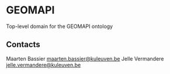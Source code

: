 # GEOMAPI

Top-level domain for the GEOMAPI ontology

## Contacts

Maarten Bassier <maarten.bassier@kuleuven.be>
Jelle Vermandere <jelle.vermandere@kuleuven.be>
